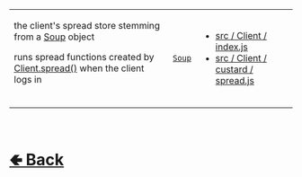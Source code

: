 <table>
<tr><td>

the client's spread store stemming from a [Soup](https://github.com/shysolocup/stews/wiki/Soup) object

runs spread functions created by [Client.spread()](https://github.com/shysolocup/noscord.js/wiki/Client.spread()) when the client logs in

<br>

</td><td> 

[`Soup`](https://github.com/shysolocup/stews/wiki/Soup)

</td><td>

- [src / Client / index.js](https://github.com/shysolocup/noscord.js/blob/main/src/Client/index.js)
- [src / Client / custard / spread.js](https://github.com/shysolocup/noscord.js/blob/main/src/Client/custard/spread.js)

</td></tr>

</table>

<br> <h1> [🢀 Back](https://github.com/shysolocup/noscord.js/wiki/Client-Elements) </h1>